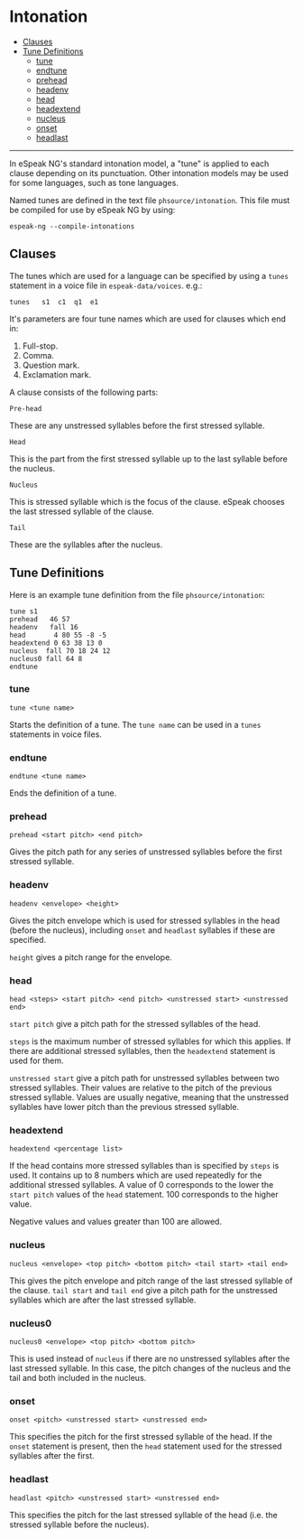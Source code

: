 # Intonation

- [Clauses](#clauses)
- [Tune Definitions](#tune-definitions)
  - [tune](#tune)
  - [endtune](#endtune)
  - [prehead](#prehead)
  - [headenv](#headenv)
  - [head](#head)
  - [headextend](#headextend)
  - [nucleus](#nucleus)
  - [onset](#onset)
  - [headlast](#headlast)

----------

In eSpeak NG's standard intonation model, a "tune" is applied to each
clause depending on its punctuation. Other intonation models may be used
for some languages, such as tone languages.

Named tunes are defined in the text file `phsource/intonation`. This file
must be compiled for use by eSpeak NG by using:

	espeak-ng --compile-intonations

## Clauses

The tunes which are used for a language can be specified by using a
`tunes` statement in a voice file in `espeak-data/voices`. e.g.:

	tunes   s1  c1  q1  e1

It's parameters are four tune names which are used for clauses which end
in:

1. Full-stop.
2. Comma.
3. Question mark.
4. Exclamation mark.


A clause consists of the following parts:

	Pre-head

These are any unstressed syllables before the first stressed syllable.

	Head

This is the part from the first stressed syllable up to the last syllable
before the nucleus.

	Nucleus

This is stressed syllable which is the focus of the clause. eSpeak chooses
the last stressed syllable of the clause.

	Tail

These are the syllables after the nucleus.

## Tune Definitions

Here is an example tune definition from the file `phsource/intonation`:

	tune s1
	prehead   46 57
	headenv   fall 16
	head       4 80 55 -8 -5
	headextend 0 63 38 13 0
	nucleus  fall 70 18 24 12
	nucleus0 fall 64 8
	endtune

### tune

	tune <tune name>

Starts the definition of a tune. The `tune name` can be used in a `tunes`
statements in voice files.

### endtune

	endtune <tune name>

Ends the definition of a tune.

### prehead

	prehead <start pitch> <end pitch>

Gives the pitch path for any series of unstressed syllables before the first
stressed syllable.

### headenv

	headenv <envelope> <height>

Gives the pitch envelope which is used for stressed syllables in the head
(before the nucleus), including `onset` and `headlast` syllables if these
are specified.

`height` gives a pitch range for the envelope.

### head

	head <steps> <start pitch> <end pitch> <unstressed start> <unstressed end>

`start pitch` give a pitch path for the stressed syllables of the head.

`steps` is the maximum number of stressed syllables for which this applies. If
there are additional stressed syllables, then the `headextend` statement is used
for them.

`unstressed start` give a pitch path for unstressed syllables between two stressed
syllables. Their values are relative to the pitch of the previous stressed syllable.
Values are usually negative, meaning that the  unstressed syllables have lower pitch
than the previous stressed syllable.

### headextend

	headextend <percentage list>

If the head contains more stressed syllables than is specified by `steps` is used.
It contains up to 8 numbers which are used repeatedly for the additional stressed
syllables. A value of 0 corresponds to the lower the `start pitch` values of the
`head` statement. 100 corresponds to the higher value.

Negative values and values greater than 100 are allowed.

### nucleus

	nucleus <envelope> <top pitch> <bottom pitch> <tail start> <tail end>

This gives the pitch envelope and pitch range of the last stressed syllable of
the clause. `tail start` and `tail end` give a pitch path for the unstressed
syllables which are after the last stressed syllable.

### nucleus0

	nucleus0 <envelope> <top pitch> <bottom pitch>

This is used instead of `nucleus` if there are no unstressed syllables after
the last stressed syllable. In this case, the pitch changes of the nucleus and
the tail and both included in the nucleus.

### onset

	onset <pitch> <unstressed start> <unstressed end>

This specifies the pitch for the first stressed syllable of the head. If the
`onset` statement is present, then the `head` statement used for the stressed
syllables after the first.

### headlast

	headlast <pitch> <unstressed start> <unstressed end>

This specifies the pitch for the last stressed syllable of the head (i.e. the
stressed syllable before the nucleus).
